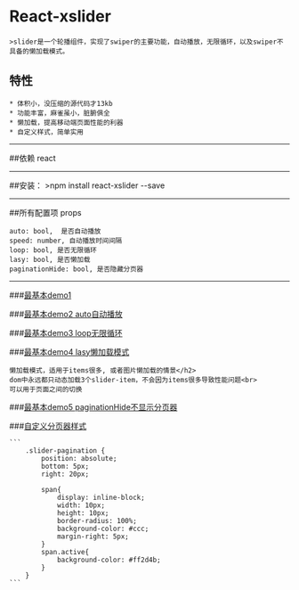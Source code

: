 React-xslider
====

    >slider是一个轮播组件，实现了swiper的主要功能，自动播放，无限循环，以及swiper不具备的懒加载模式。
	
## 特性
	* 体积小，没压缩的源代码才13kb
	* 功能丰富，麻雀虽小，脏腑俱全
	* 懒加载，提高移动端页面性能的利器
	* 自定义样式，简单实用
	
--------
	
##依赖
    <label>react</label>
    
--------
	
##安装：
    >npm install react-xslider --save
    
--------

##所有配置项 props

    auto: bool,  是否自动播放
    speed: number, 自动播放时间间隔
    loop: bool, 是否无限循环
    lasy: bool, 是否懒加载
    paginationHide: bool, 是否隐藏分页器
	
--------

###[最基本demo1](http://lin-xi.github.io/react-xslider)
    
###[最基本demo2 auto自动播放](http://lin-xi.github.io/react-xslider)

###[最基本demo3 loop无限循环](http://lin-xi.github.io/react-xslider)

###[最基本demo4 lasy懒加载模式](http://lin-xi.github.io/react-xslider)

	
	懒加载模式，适用于items很多, 或者图片懒加载的情景</h2>
    dom中永远都只动态加载3个slider-item，不会因为items很多导致性能问题<br>
    可以用于页面之间的切换
	
###[最基本demo5 paginationHide不显示分页器](http://lin-xi.github.io/react-xslider)


###[自定义分页器样式](http://lin-xi.github.io/react-xslider)

    ```
		.slider-pagination {
			position: absolute;
			bottom: 5px;
			right: 20px;

			span{
				display: inline-block;
				width: 10px;
				height: 10px;
				border-radius: 100%;
				background-color: #ccc;
				margin-right: 5px;
			}
			span.active{
				background-color: #ff2d4b;
			}
		}
    ```
